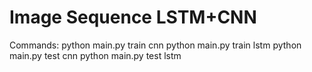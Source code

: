# Image Sequence LSTM+CNN

Commands:
          python main.py train cnn
          python main.py train lstm
          python main.py test cnn
          python main.py test lstm
          
